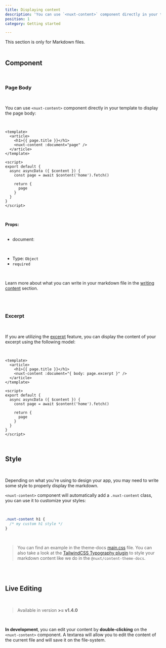 ```yaml
---
title: Displaying content
description: 'You can use `<nuxt-content>` component directly in your template to display your Markdown.'
position: 1
category: Getting started

---
```


<alert type="info">This section is only for Markdown files.</alert>
<br />
<br />

## Component

<br />

### Page Body

<br />

You can use `<nuxt-content>` component directly in your template to display the page body:

<br />

```vue
<template>
  <article>
    <h1>{{ page.title }}</h1>
    <nuxt-content :document="page" />
  </article>
</template>

<script>
export default {
  async asyncData ({ $content }) {
    const page = await $content('home').fetch()

    return {
      page
    }
  }
}
</script>
```
<br />

**Props:**
<br />
<br />

- document:

<br />

  - Type: `Object`
  - `required`

  <br />

Learn more about what you can write in your markdown file in the [writing content](/writing#markdown) section.

<br /><br />

### Excerpt

<br />


If you are utilizing the [excerpt](/writing#excerpt) feature, you can display the content of your excerpt using the following model:

<br />

```vue
<template>
  <article>
    <h1>{{ page.title }}</h1>
    <nuxt-content :document="{ body: page.excerpt }" />
  </article>
</template>

<script>
export default {
  async asyncData ({ $content }) {
    const page = await $content('home').fetch()

    return {
      page
    }
  }
}
</script>
```
<br />

## Style

<br />

Depending on what you're using to design your app, you may need to write some style to properly display the markdown.

`<nuxt-content>` component will automatically add a `.nuxt-content` class, you can use it to customize your styles:

<br />

```css
.nuxt-content h1 {
  /* my custom h1 style */
}
```
<br />

> You can find an example in the theme-docs [main.css](https://github.com/nuxt/content/blob/master/packages/theme-docs/src/assets/css/main.css) file. You can also take a look at the [TailwindCSS Typography plugin](https://tailwindcss.com/docs/typography-plugin) to style your markdown content like we do in the `@nuxt/content-theme-docs`.

<br /><br />

## Live Editing

<br />

> Available in version **>= v1.4.0**

<br />

**In development**, you can edit your content by **double-clicking** on the `<nuxt-content>` component. A textarea will allow you to edit the content of the current file and will save it on the file-system.

<br /><br /><br />
